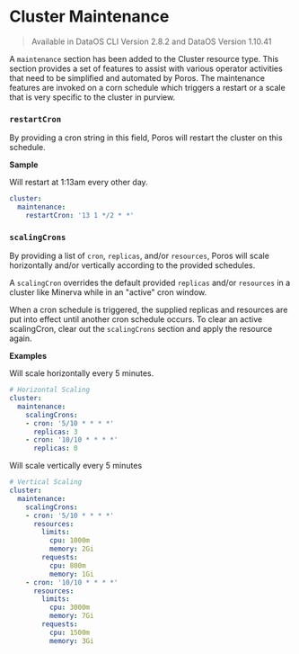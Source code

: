 # Cluster Maintenance

> Available in DataOS CLI Version 2.8.2 and DataOS Version 1.10.41
> 

A `maintenance` section has been added to the Cluster resource type. This section provides a set of features to assist with various operator activities that need to be simplified and automated by Poros. The maintenance features are invoked on a corn schedule which triggers a restart or a scale that is very specific to the cluster in purview.

### `restartCron`

By providing a cron string in this field, Poros will restart the cluster on this schedule.

**Sample**

Will restart at 1:13am every other day.

```yaml
cluster:
  maintenance:
    restartCron: '13 1 */2 * *'
```

### `scalingCrons`

By providing a list of `cron`, `replicas`, and/or `resources`, Poros will scale horizontally and/or vertically according to the provided schedules.

A `scalingCron` overrides the default provided `replicas` and/or `resources` in a cluster like Minerva while in an "active" cron window. 

When a cron schedule is triggered, the supplied replicas and resources are put into effect until another cron schedule occurs. To clear an active scalingCron, clear out the `scalingCrons` section and apply the resource again.

**Examples**

Will scale horizontally every 5 minutes.

```yaml
# Horizontal Scaling
cluster:
  maintenance:
    scalingCrons:
    - cron: '5/10 * * * *'
      replicas: 3
    - cron: '10/10 * * * *'
      replicas: 0
```

Will scale vertically every 5 minutes

```yaml
# Vertical Scaling
cluster:
  maintenance:
    scalingCrons:
    - cron: '5/10 * * * *'
      resources:
        limits:
          cpu: 1000m
          memory: 2Gi
        requests:
          cpu: 800m
          memory: 1Gi
    - cron: '10/10 * * * *'
      resources:
        limits:
          cpu: 3000m
          memory: 7Gi
        requests:
          cpu: 1500m
          memory: 3Gi
```